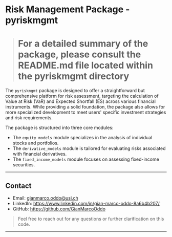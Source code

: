# Risk Management Package - pyriskmgmt

> # For a detailed summary of the package, please consult the README.md file located within the pyriskmgmt directory

The `pyriskmgmt` package is designed to offer a straightforward but comprehensive platform for risk assessment, targeting the calculation of Value at Risk (VaR) and Expected Shortfall (ES) across various financial instruments. While providing a solid foundation, the package also allows for more specialized development to meet users' specific investment strategies and risk requirements.

The package is structured into three core modules:
 
- The `equity_models` module specializes in the analysis of individual stocks and portfolios. 
- The `derivative_models` module is tailored for evaluating risks associated with financial derivatives. 
- The `fixed_income_models` module focuses on assessing fixed-income securities.

---
## Contact

- Email: gianmarco.oddo@usi.ch
- LinkedIn: https://www.linkedin.com/in/gian-marco-oddo-8a6b4b207/
- GitHub: https://github.com/GianMarcoOddo
> Feel free to reach out for any questions or further clarification on this code.
---


